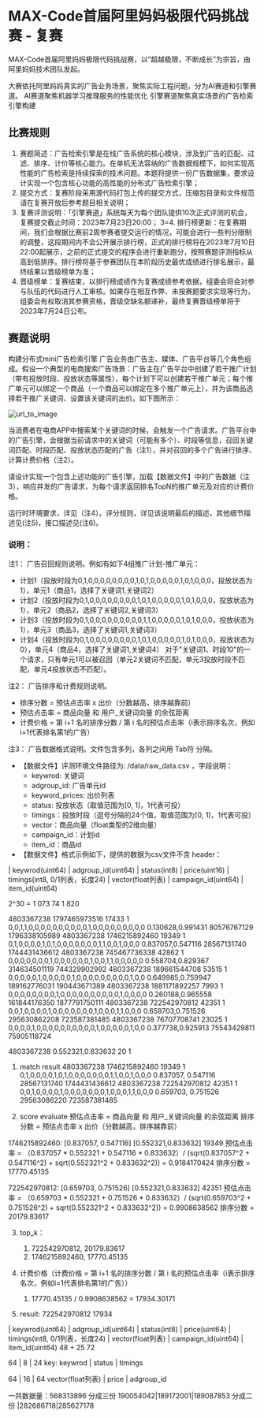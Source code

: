 # MAX-Code首届阿里妈妈极限代码挑战赛 - 复赛

MAX-Code首届阿里妈妈极限代码挑战赛，以“超越极限，不断成长”为宗旨，由阿里妈妈技术团队发起。

大赛依托阿里妈妈真实的广告业务场景，聚焦实际工程问题，分为AI赛道和引擎赛道。
AI赛道聚焦机器学习推理服务的性能优化
引擎赛道聚焦真实场景的广告检索引擎构建

## 比赛规则
1. 赛题简述：广告检索引擎是在线广告系统的核心模块，涉及到广告的匹配、过滤、排序、计价等核心能力。在单机无法容纳的广告数据规模下，如何实现高性能的广告检索是持续探索的技术问题。本题将提供一份广告数据集，要求设计实现一个包含核心功能的高性能的分布式广告检索引擎；
2. 提交方式：复赛阶段采用源代码打包上传的提交方式，压缩包目录和文件规范请在复赛开放后参考题目相关说明；
3. 复赛评测说明：「引擎赛道」系统每天为每个团队提供10次正式评测的机会，复赛提交截止时间：2023年7月23日20:00；
3=4. 排行榜更新：在复赛期间，我们会根据比赛前2周参赛者提交运行的情况，可能会进行一些判分限制的调整，这段期间内不会公开展示排行榜，正式的排行榜将在2023年7月10日22:00起展示，之前的正式提交的程序会进行重新跑分，按照赛题评测指标从高到低排序。排行榜将基于参赛团队在本阶段历史最优成绩进行排名展示，最终结果以晋级榜单为准；
1. 晋级榜单：复赛结束，以排行榜成绩作为复赛成绩参考依据，组委会将会对参与队伍的代码进行人工审核。如果存在相互作弊、未按赛题要求实现等行为，组委会有权取消其参赛资格，晋级空缺名额递补，最终复赛晋级榜单将于2023年7月24日公布。

## 赛题说明
构建分布式mini广告检索引擎
广告业务由广告主、媒体、广告平台等几个角色组成。假设一个典型的电商搜索广告场景：广告主在广告平台中创建了若干推广计划（带有投放时段、投放状态等属性），每个计划下可以创建若干推广单元；每个推广单元可以绑定一个商品（一个商品可以绑定在多个推广单元上），并为该商品选择若干推广关键词、设置该关键词的出价。如下图所示：

![url_to_image](https://uploadfiles.nowcoder.com/images/20230625/0_1687694798402/F9B74D31491659546B143BA388266646)

当消费者在电商APP中搜索某个关键词的时候，会触发一个广告请求。广告平台中的广告引擎，会根据当前请求中的关键词（可能有多个）、时段等信息，召回关键词匹配、时段匹配、投放状态匹配的广告（注1），并对召回的多个广告进行排序、计算计费价格（注2）。

请设计实现一个包含上述功能的广告引擎，加载【数据文件】中的广告数据（注3），响应并发的广告请求，为每个请求返回排名TopN的推广单元及对应的计费价格。

运行时环境要求，详见（注4）。评分规则，详见该说明最后的描述，其他细节描述见(注5)，接口描述见(注6)。

### 说明：
注1：
广告召回规则说明。例如有如下4组推广计划-推广单元：
+ 计划1（投放时段为0,1,0,0,0,0,0,0,0,0,1,0,1,0,0,0,0,0,1,0,1,0,0,0，投放状态为1），单元1（商品1，选择了关键词1,关键词2）
+ 计划2（投放时段为0,1,0,0,0,0,0,0,0,0,1,0,1,0,0,0,0,0,1,0,1,0,0,0，投放状态为1），单元2（商品2，选择了关键词2,关键词3）
+ 计划3（投放时段为0,1,0,0,0,0,0,0,0,0,0,1,1,0,0,0,0,0,1,0,1,0,0,0，投放状态为1），单元3（商品3，选择了关键词1,关键词3）
+ 计划4（投放时段为0,1,0,0,0,0,0,0,0,0,1,0,1,0,0,0,0,0,1,0,1,0,0,0，投放状态为0），单元4（商品4，选择了关键词1,关键词4）
对于"关键词1、时段10"的一个请求，只有单元1可以被召回（单元2关键词不匹配，单元3投放时段不匹配，单元4投放状态不匹配）。

注2：
广告排序和计费规则说明。
+ 排序分数 = 预估点击率 x 出价（分数越高，排序越靠前）
+ 预估点击率 = 商品向量 和 用户_关键词向量 的余弦距离
+ 计费价格 = 第 i+1 名的排序分数 / 第 i 名的预估点击率（i表示排序名次，例如i=1代表排名第1的广告）

注3：
广告数据格式说明。文件包含多列，各列之间用 Tab符 分隔。
+ 【数据文件】评测环境文件路径为: /data/raw_data.csv ，字段说明：
  + keywrod: 关键词
  + adgroup_id: 广告单元id
  + keyword_prices: 出价列表
  + status: 投放状态（取值范围为[0, 1]，1代表可投）
  + timings：投放时段（逗号分隔的24个值，取值范围为[0, 1]，1代表可投）
  + vector：商品向量（float类型的2维向量）
  + campaign_id：计划id
  + item_id：商品id
+ 【数据文件】格式示例如下，提供的数据为csv文件不含 header：

| keywrod(uint64)   | adgroup_id(uint64)  | status(int8) | price(uint16) 
| timings(int8, 0/1列表，长度24) | vector(float列表) | campaign_id(uint64) | item_id(uint64)

2^30 = 1 073 74 1 820

4803367238	1797465973516	17433	1	0,0,1,1,0,0,0,0,0,0,0,0,0,0,1,0,0,0,0,0,0,0,0,0	0.130628,0.991431	80576767129     1796338105989
4803367238	1746215892460	19349	1	0,1,0,0,0,0,1,0,1,0,0,0,0,0,0,0,1,1,0,0,1,0,0,0	0.837057,0.547116	28567131740	    1744431436612
4803367238	745467736338	42862	1	0,0,0,0,0,0,0,1,0,0,0,0,0,0,1,0,0,1,1,0,0,0,0,0	0.558704,0.829367	314634501119	744329902992
4803367238	189661544708	53515	1	0,0,0,0,0,1,0,0,0,0,0,1,0,0,0,0,0,0,0,0,0,1,0,0	0.649985,0.759947	189162776031	190443671389
4803367238	1881171892257	7993	1	0,0,0,0,0,0,0,0,1,0,0,0,0,0,0,0,0,0,0,1,0,0,0,0	0.260188,0.965558	161844176350	1877791750111
4803367238	722542970812	42351	1	0,0,1,0,0,0,0,1,0,0,0,0,0,0,0,1,0,0,0,1,1,0,0,0	0.659703,0.751526	295630862208	723587381485
4803367238	76707708741	    23025	1	0,0,0,0,1,0,0,0,0,0,0,0,0,0,0,1,0,0,0,0,0,1,0,0	0.377738,0.925913	75543429811	    75905118724

4803367238	0.552321,0.833632	20	1

1. match result
4803367238	1746215892460	19349	1	0,1,0,0,0,0,1,0,1,0,0,0,0,0,0,0,1,1,0,0,1,0,0,0	0.837057, 0.547116	28567131740	1744431436612
4803367238	722542970812	42351	1	0,0,1,0,0,0,0,1,0,0,0,0,0,0,0,1,0,0,0,1,1,0,0,0	0.659703, 0.751526	29563086220 723587381485

1. score evaluate
预估点击率 = 商品向量 和 用户_关键词向量 的余弦距离
排序分数 = 预估点击率 x 出价（分数越高，排序越靠前）

1746215892460:
    [0.837057, 0.547116] [0.552321,0.833632]
    19349
    预估点击率 = （0.837057 * 0.552321 + 0.547116 * 0.833632）/ (sqrt(0.837057^2 + 0.547116^2) + sqrt(0.552321^2 + 0.833632^2))
             = 0.9184170424
    排序分数 = 17770.45135

722542970812:
    [0.659703, 0.751526] [0.552321,0.833632]
    42351
    预估点击率 = （0.659703 * 0.552321 + 0.751526 * 0.833632）/ (sqrt(0.659703^2 + 0.751526^2) + sqrt(0.552321^2 + 0.833632^2))
             = 0.9908638562
    排序分数 = 20179.83617

3. top_k：
   1. 722542970812, 20179.83617
   2. 1746215892460, 17770.45135

4. 计费价格（计费价格 = 第 i+1 名的排序分数 / 第 i 名的预估点击率（i表示排序名次，例如i=1代表排名第1的广告））
   1. 17770.45135 / 0.9908638562 = 17934.30171

5. result:
  722542970812	17934




| keywrod(uint64)   | adgroup_id(uint64)  | status(int8) | price(uint64) 
| timings(int8, 0/1列表，长度24) | vector(float列表) | campaign_id(uint64) | item_id(uint64)
48 + 25 72

64 | 8 | 24
key: keywrod | status | timings 

64 | 16 | 64
vector(float列表) | price | adgroup_id 


一共数据量：568313896
分成三份
190054042|189172001|189087853
分成二份
|282686718|285627178